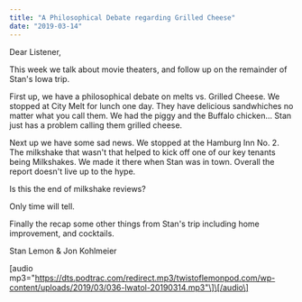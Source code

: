 ```yaml
---
title: "A Philosophical​ Debate regarding Grilled Cheese"
date: "2019-03-14"
---
```


Dear Listener,

This week we talk about movie theaters, and follow up on the remainder of Stan's Iowa trip.

First up, we have a philosophical debate on melts vs. Grilled Cheese. We stopped at City Melt for lunch one day. They have delicious sandwhiches no matter what you call them. We had the piggy and the Buffalo chicken… Stan just has a problem calling them grilled cheese.

Next up we have some sad news. We stopped at the Hamburg Inn No. 2. The milkshake that wasn't that helped to kick off one of our key tenants being Milkshakes. We made it there when Stan was in town. Overall the report doesn't live up to the hype.

Is this the end of milkshake reviews?

Only time will tell.

Finally the recap some other things from Stan's trip including home improvement, and cocktails.

Stan Lemon & Jon Kohlmeier

\[audio mp3="https://dts.podtrac.com/redirect.mp3/twistoflemonpod.com/wp-content/uploads/2019/03/036-lwatol-20190314.mp3"\]\[/audio\]

